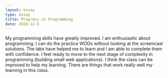 ```yaml
---
layout: essay
type: essay
title: Progress in Programming
date: 2019-12-5
---
```


My programming skills have greatly improved.
I am enthusiastic about programming.
I can do the practice WODs without looking at the screencast solutions.
The labs have helped me to learn and I am able to complete them with confidence.
I feel ready to move to the next stage of complexity in programming (building small web applications).
I think the class can be improved to help my learning.
There are things that work really well my learning in this class.
